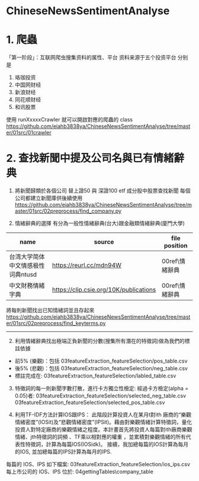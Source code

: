 ChineseNewsSentimentAnalyse
==============================
# 1. 爬蟲
「第一阶段」：互联网爬虫搜集资料的属性、平台
资料来源于五个投资平台
分别是
1. 珞珈投资
2. 中国网财经
3. 新浪财经
4. 同花顺财经
5. 和讯股票

使用 runXxxxxCrawler 就可以開啟對應的爬蟲的 class
https://github.com/eiahb3838ya/ChineseNewsSentimentAnalyse/tree/master/01src/01crawler


# 2. 查找新聞中提及公司名與已有情緒辭典
1. 將新聞歸類於各個公司
    替上證50 與 深證100 etf 成分股中股票查找新聞
    每個公司都建立新聞庫供後續使用   https://github.com/eiahb3838ya/ChineseNewsSentimentAnalyse/tree/master/01src/02preprocess/find_company.py


2. 情緒辭典的選擇
    有分為一般性情緒辭典(台大)跟金融類情緒辭典(廈門大學)


|    name    | source |file position
| ---------- | ---------| ----------
| 台湾大学简体中文情感极性词典ntusd |  https://reurl.cc/mdn94W |00ref\情緒辭典|
| 中文財務情緒字典 |https://clip.csie.org/10K/publications |00ref\情緒辭典|

將每則新聞找出已知情緒詞並且存起來
https://github.com/eiahb3838ya/ChineseNewsSentimentAnalyse/tree/master/01src/02preprocess/find_keyterms.py

---
2. 利用情緒辭典找出極端正負新聞的分數(搜集所有潛在的特徵詞)做為我們的標註依據
  -  前5% (樂觀)：包括 03featureExtraction_featureSelection/pos_table.csv
  -  後5% (悲觀)：包括 03featureExtraction_featureSelection/neg_table.csv
  -  標註完成在: 03featureExtraction_featureSelection/labled_table.csv

3. 特徵詞的每一則新聞字數打散，進行卡方獨立性檢定:
經過卡方檢定(alpha = 0.05)者:
03featureExtraction_featureSelection/selected_neg_table.csv
03featureExtraction_featureSelection/selected_pos_table.csv


4. 利用TF-IDF方法計算IOS跟IPS：
此階段計算投資人在某月t對ith
廠商的“樂觀情緒密度”(IOSit)及“悲觀情緒密度”(IPSit)。藉由對樂觀情緒計算特徵詞，量化投資人對特定廠商的樂觀情緒之程度。本計畫首先將投資人每篇對ith廠商樂觀情緒、jth特徵詞的詞頻 、TF乘以相對應的權重
，並累積對樂觀情緒的所有代表性特徵詞，計算為每篇IOS(IOSidk)。
接續，我加總每篇的IOS計算為每月的IOS, 並加總每篇的IPS計算為每月的IPS.

每篇的 IOS、IPS 如下檔案: 03featureExtraction_featureSelection/ios_ips.csv  
每上市公司的 IOS、IPS 位於: 04gettingTables\company_table
